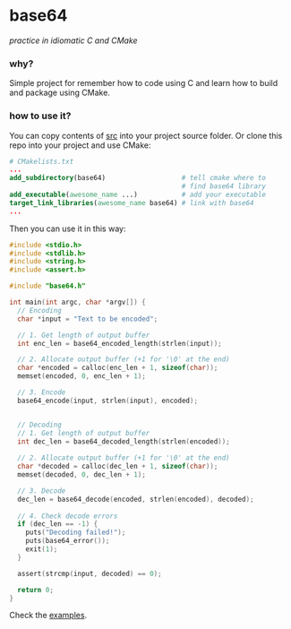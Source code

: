 # base64

*practice in idiomatic C and CMake*

### why?

Simple project for remember how to code using C and learn how to build and package using CMake.

### how to use it?

You can copy contents of [src](src) into your project source folder. Or clone this repo into your project and use CMake:

```cmake
# CMakelists.txt
...
add_subdirectory(base64)                   # tell cmake where to
                                           # find base64 library
add_executable(awesome_name ...)           # add your executable
target_link_libraries(awesome_name base64) # link with base64
...
```

Then you can use it in this way:

```c
#include <stdio.h>
#include <stdlib.h>
#include <string.h>
#include <assert.h>

#include "base64.h"

int main(int argc, char *argv[]) {
  // Encoding
  char *input = "Text to be encoded";

  // 1. Get length of output buffer
  int enc_len = base64_encoded_length(strlen(input));

  // 2. Allocate output buffer (+1 for '\0' at the end)
  char *encoded = calloc(enc_len + 1, sizeof(char));
  memset(encoded, 0, enc_len + 1);

  // 3. Encode
  base64_encode(input, strlen(input), encoded);


  // Decoding
  // 1. Get length of output buffer
  int dec_len = base64_decoded_length(strlen(encoded));
  
  // 2. Allocate output buffer (+1 for '\0' at the end)
  char *decoded = calloc(dec_len + 1, sizeof(char));
  memset(decoded, 0, dec_len + 1);

  // 3. Decode
  dec_len = base64_decode(encoded, strlen(encoded), decoded);
  
  // 4. Check decode errors
  if (dec_len == -1) {
    puts("Decoding failed!");
    puts(base64_error());
    exit(1);
  }

  assert(strcmp(input, decoded) == 0);

  return 0;
}
```

Check the [examples](examples).


